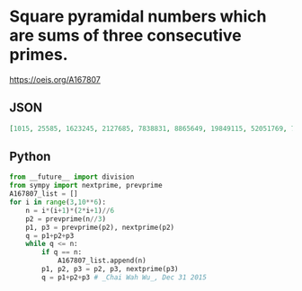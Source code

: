 # Square pyramidal numbers which are sums of three consecutive primes\.
https://oeis.org/A167807
## JSON
```JSON
[1015, 25585, 1623245, 2127685, 7838831, 8865649, 19849115, 52051769, 73998155, 88409285, 91753025, 161553785, 216862421, 289872105, 347016319, 382029011, 466430159, 835713879, 1077314939, 1223359835, 1509659555, 1584781241]
```
## Python
```Python
from __future__ import division
from sympy import nextprime, prevprime
A167807_list = []
for i in range(3,10**6):
    n = i*(i+1)*(2*i+1)//6
    p2 = prevprime(n//3)
    p1, p3 = prevprime(p2), nextprime(p2)
    q = p1+p2+p3
    while q <= n:
        if q == n:
            A167807_list.append(n)
        p1, p2, p3 = p2, p3, nextprime(p3)
        q = p1+p2+p3 # _Chai Wah Wu_, Dec 31 2015
```
